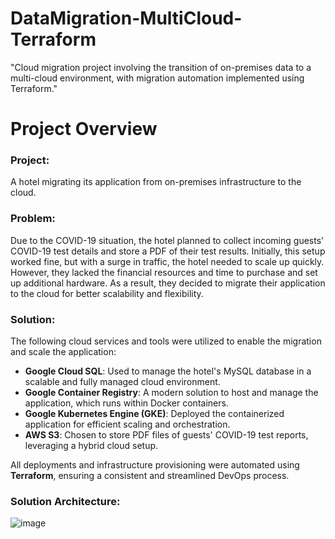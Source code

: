 # DataMigration-MultiCloud-Terraform
"Cloud migration project involving the transition of on-premises data to a multi-cloud environment, with migration automation implemented using Terraform."

# Project Overview

### Project: 
A hotel migrating its application from on-premises infrastructure to the cloud.

### Problem:
Due to the COVID-19 situation, the hotel planned to collect incoming guests' COVID-19 test details and store a PDF of their test results. Initially, this setup worked fine, but with a surge in traffic, the hotel needed to scale up quickly. However, they lacked the financial resources and time to purchase and set up additional hardware. As a result, they decided to migrate their application to the cloud for better scalability and flexibility.

### Solution:
The following cloud services and tools were utilized to enable the migration and scale the application:

- **Google Cloud SQL**: Used to manage the hotel's MySQL database in a scalable and fully managed cloud environment.
- **Google Container Registry**: A modern solution to host and manage the application, which runs within Docker containers.
- **Google Kubernetes Engine (GKE)**: Deployed the containerized application for efficient scaling and orchestration.
- **AWS S3**: Chosen to store PDF files of guests' COVID-19 test reports, leveraging a hybrid cloud setup.

All deployments and infrastructure provisioning were automated using **Terraform**, ensuring a consistent and streamlined DevOps process.

### Solution Architecture:
![image](https://github.com/user-attachments/assets/9f45bceb-4e19-4056-897c-5867fefbf71f)
